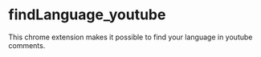 # findLanguage_youtube
This chrome extension makes it possible to find your language in youtube comments.
